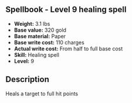## Spellbook - Level 9 healing spell

- **Weight:** 3.1 lbs
- **Base value:** 320 gold
- **Base material:** Paper
- **Base write cost:** 110 charges
- **Actual write cost:** From half to full base cost
- **Skill:** Healing spell
- **Level:** 9

## Description

Heals a target to full hit points
